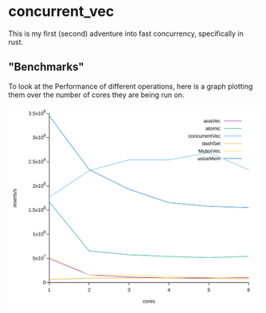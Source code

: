 # concurrent_vec

This is my first (second) adventure into fast concurrency, specifically in rust.

## "Benchmarks"
To look at the Performance of different operations, here is a graph plotting them over the number of cores they are being run on.

![plots](plot.svg)